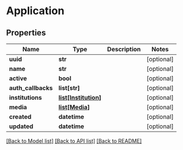 # Application

## Properties
Name | Type | Description | Notes
------------ | ------------- | ------------- | -------------
**uuid** | **str** |  | [optional] 
**name** | **str** |  | [optional] 
**active** | **bool** |  | [optional] 
**auth_callbacks** | **list[str]** |  | [optional] 
**institutions** | [**list[Institution]**](Institution.md) |  | [optional] 
**media** | [**list[Media]**](Media.md) |  | [optional] 
**created** | **datetime** |  | [optional] 
**updated** | **datetime** |  | [optional] 

[[Back to Model list]](../README.md#documentation-for-models) [[Back to API list]](../README.md#documentation-for-api-endpoints) [[Back to README]](../README.md)



